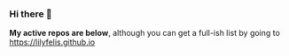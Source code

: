 ### Hi there 👋

**My active repos are below**, although you can get a full-ish list by going to <https://lilyfelis.github.io>
